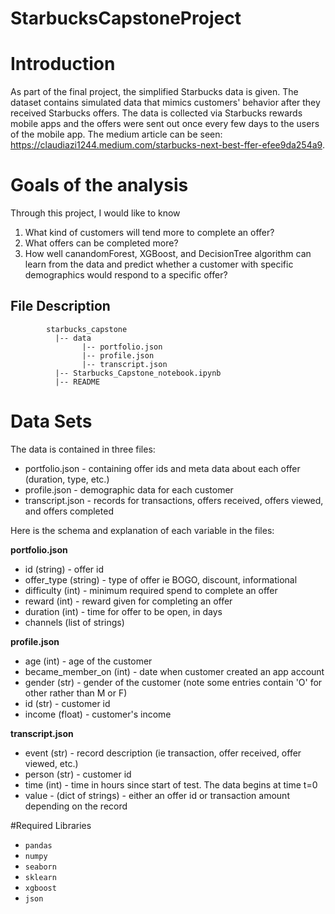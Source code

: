 # StarbucksCapstoneProject
# Introduction
As part of the final project, the simplified Starbucks data is given. 
The dataset contains simulated data that mimics customers' behavior after they received Starbucks offers.
The data is collected via Starbucks rewards mobile apps and the offers were sent out once every few days to the users of the mobile app.
The medium article can be seen: https://claudiazi1244.medium.com/starbucks-next-best-ffer-efee9da254a9.

# Goals of the analysis
Through this project, I would like to know 
1. What kind of customers will tend more to complete an offer?
2. What offers can be completed more?
3. How well canandomForest, XGBoost, and DecisionTree algorithm can learn from the data and predict whether a customer with specific demographics would respond to a specific offer?

## File Description
~~~~~~~
        starbucks_capstone
          |-- data
                |-- portfolio.json
                |-- profile.json
                |-- transcript.json
          |-- Starbucks_Capstone_notebook.ipynb
          |-- README
~~~~~~~


# Data Sets
The data is contained in three files:

* portfolio.json - containing offer ids and meta data about each offer (duration, type, etc.)
* profile.json - demographic data for each customer
* transcript.json - records for transactions, offers received, offers viewed, and offers completed

Here is the schema and explanation of each variable in the files:

**portfolio.json**
* id (string) - offer id
* offer_type (string) - type of offer ie BOGO, discount, informational
* difficulty (int) - minimum required spend to complete an offer
* reward (int) - reward given for completing an offer
* duration (int) - time for offer to be open, in days
* channels (list of strings)

**profile.json**
* age (int) - age of the customer 
* became_member_on (int) - date when customer created an app account
* gender (str) - gender of the customer (note some entries contain 'O' for other rather than M or F)
* id (str) - customer id
* income (float) - customer's income

**transcript.json**
* event (str) - record description (ie transaction, offer received, offer viewed, etc.)
* person (str) - customer id
* time (int) - time in hours since start of test. The data begins at time t=0
* value - (dict of strings) - either an offer id or transaction amount depending on the record

#Required Libraries
*  `pandas`
* `numpy`
* `seaborn`
* `sklearn`
* `xgboost`
* `json`

